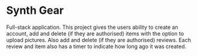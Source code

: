 # Synth Gear

Full-stack application. This project gives the users ability to create an account, add and delete (if they are authorised) items with the option to upload pictures. Also add and delete (if they are authorised) reviews. Each review and item also has a timer to indicate how long ago it was created.
